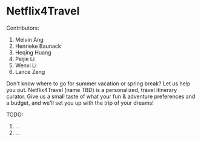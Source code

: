 # Netflix4Travel

Contributors:
  1. Melvin Ang
  2. Henrieke Baunack
  3. Heqing Huang
  4. Peijie Li 
  5. Wenxi Li
  6. Lance Zeng

Don't know where to go for summer vacation or spring break? Let us help you out. Netflix4Travel (name TBD) is a personalized, travel itinerary curator. Give us a small taste of what your fun & adventure preferences and a budget, and we'll set you up with the trip of your dreams! 

TODO:
  1. ...
  2. ...
  
